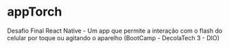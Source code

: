 # appTorch
Desafio Final React Native - Um app que permite a interação com o flash do celular por toque ou agitando o aparelho (BootCamp - DecolaTech 3 - DIO)
